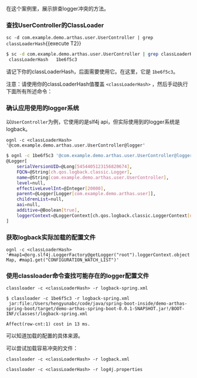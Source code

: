 

在这个案例里，展示排查logger冲突的方法。

### 查找UserController的ClassLoader

`sc -d com.example.demo.arthas.user.UserController | grep classLoaderHash`{{execute T2}}

```bash
$ sc -d com.example.demo.arthas.user.UserController | grep classLoaderHash
 classLoaderHash   1be6f5c3
```

请记下你的classLoaderHash，后面需要使用它。在这里，它是 `1be6f5c3`。

注意：请使用你的classLoaderHash值覆盖 `<classLoaderHash>` ，然后手动执行下面所有所述命令：

### 确认应用使用的logger系统

以`UserController`为例，它使用的是slf4j api，但实际使用到的logger系统是logback。

`ognl -c <classLoaderHash> '@com.example.demo.arthas.user.UserController@logger'`


```bash
$ ognl -c 1be6f5c3 '@com.example.demo.arthas.user.UserController@logger'
@Logger[
    serialVersionUID=@Long[5454405123156820674],
    FQCN=@String[ch.qos.logback.classic.Logger],
    name=@String[com.example.demo.arthas.user.UserController],
    level=null,
    effectiveLevelInt=@Integer[20000],
    parent=@Logger[Logger[com.example.demo.arthas.user]],
    childrenList=null,
    aai=null,
    additive=@Boolean[true],
    loggerContext=@LoggerContext[ch.qos.logback.classic.LoggerContext[default]],
]
```

### 获取logback实际加载的配置文件


`ognl -c <classLoaderHash> '#map1=@org.slf4j.LoggerFactory@getLogger("root").loggerContext.objectMap, #map1.get("CONFIGURATION_WATCH_LIST")'`


### 使用classloader命令查找可能存在的logger配置文件

`classloader -c <classLoaderHash> -r logback-spring.xml`

```
$ classloader -c 1be6f5c3 -r logback-spring.xml
 jar:file:/Users/hengyunabc/code/java/spring-boot-inside/demo-arthas-spring-boot/target/demo-arthas-spring-boot-0.0.1-SNAPSHOT.jar!/BOOT-INF/classes!/logback-spring.xml

Affect(row-cnt:1) cost in 13 ms.
```
可以知道加载的配置的具体来源。

可以尝试加载容易冲突的文件：

`classloader -c <classLoaderHash> -r logback.xml`

`classloader -c <classLoaderHash> -r log4j.properties`


